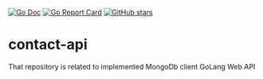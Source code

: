 [![Go Doc](https://godoc.org/github.com/gogf/gf?status.svg)](https://godoc.org/github.com/gogf/gf)
[![Go Report Card](https://goreportcard.com/badge/github.com/bburaksseyhan/contact-api)](https://goreportcard.com/report/github.com/bburaksseyhan/contact-api)
[![GitHub stars](https://img.shields.io/github/stars/bburaksseyhan/contact-api)](https://github.com/bburaksseyhan/contact-api/stargazers)

# contact-api
That repository is related to implemented MongoDb client GoLang Web API
